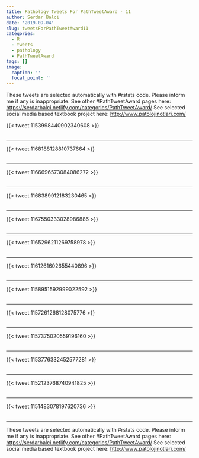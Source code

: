 ```yaml
---
title: Pathology Tweets For PathTweetAward - 11
author: Serdar Balci
date: '2019-09-04'
slug: tweetsForPathTweetAward11
categories:
  - R
  - tweets
  - pathology
  - PathTweetAward
tags: []
image:
  caption: ''
  focal_point: ''
---
```



These tweets are selected automatically with #rstats code. Please inform me if any is inappropriate.
See other #PathTweetAward pages here: https://serdarbalci.netlify.com/categories/PathTweetAward/ 
See selected social media based textbook project here: http://www.patolojinotlari.com/

{{< tweet 1153998440902340608 >}}
<br>
<br>
<hr>
{{< tweet 1168188128810737664 >}}
<br>
<br>
<hr>
{{< tweet 1166696573084086272 >}}
<br>
<br>
<hr>
{{< tweet 1168389912183230465 >}}
<br>
<br>
<hr>
{{< tweet 1167550333028986886 >}}
<br>
<br>
<hr>
{{< tweet 1165296211269758978 >}}
<br>
<br>
<hr>
{{< tweet 1161261602655440896 >}}
<br>
<br>
<hr>
{{< tweet 1158951592999022592 >}}
<br>
<br>
<hr>
{{< tweet 1157261268128075776 >}}
<br>
<br>
<hr>
{{< tweet 1157375020559196160 >}}
<br>
<br>
<hr>
{{< tweet 1153776332452577281 >}}
<br>
<br>
<hr>
{{< tweet 1152123768740941825 >}}
<br>
<br>
<hr>
{{< tweet 1151483078197620736 >}}
<br>
<br>
<hr>


These tweets are selected automatically with #rstats code. Please inform me if any is inappropriate.
See other #PathTweetAward pages here: https://serdarbalci.netlify.com/categories/PathTweetAward/ 
See selected social media based textbook project here: http://www.patolojinotlari.com/
